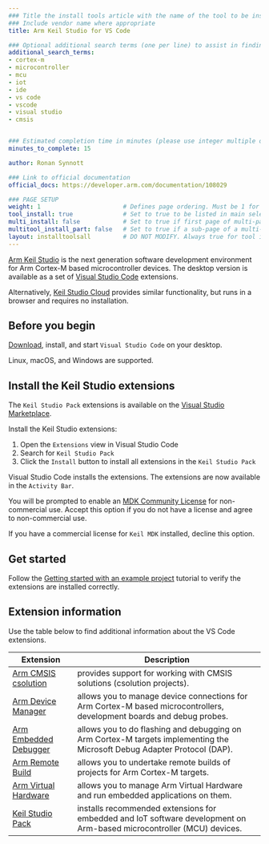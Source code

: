 ```yaml
---
### Title the install tools article with the name of the tool to be installed
### Include vendor name where appropriate
title: Arm Keil Studio for VS Code

### Optional additional search terms (one per line) to assist in finding the article
additional_search_terms:
- cortex-m
- microcontroller
- mcu
- iot
- ide
- vs code
- vscode
- visual studio
- cmsis


### Estimated completion time in minutes (please use integer multiple of 5)
minutes_to_complete: 15

author: Ronan Synnott

### Link to official documentation
official_docs: https://developer.arm.com/documentation/108029

### PAGE SETUP
weight: 1                       # Defines page ordering. Must be 1 for first (or only) page.
tool_install: true              # Set to true to be listed in main selection page, else false
multi_install: false            # Set to true if first page of multi-page article, else false
multitool_install_part: false   # Set to true if a sub-page of a multi-page article, else false
layout: installtoolsall         # DO NOT MODIFY. Always true for tool install articles
---
```

[Arm Keil Studio](https://keil.arm.com/) is the next generation software development environment for Arm Cortex-M based microcontroller devices. The desktop version is available as a set of [Visual Studio Code](https://code.visualstudio.com/) extensions.

Alternatively, [Keil Studio Cloud](/install-guides/keilstudiocloud/) provides similar functionality, but runs in a browser and requires no installation. 

## Before you begin

[Download](https://code.visualstudio.com/download), install, and start `Visual Studio Code` on your desktop.

Linux, macOS, and Windows are supported. 

## Install the Keil Studio extensions

The `Keil Studio Pack` extensions is available on the [Visual Studio Marketplace](https://marketplace.visualstudio.com/items?itemName=Arm.keil-studio-pack).

Install the Keil Studio extensions: 

1. Open the `Extensions` view in Visual Studio Code
2. Search for `Keil Studio Pack`
3. Click the `Install` button to install all extensions in the `Keil Studio Pack`

Visual Studio Code installs the extensions. The extensions are now available in the `Activity Bar`.

You will be prompted to enable an [MDK Community License](https://www.keil.arm.com/mdk-community/) for non-commercial use. Accept this option if you do not have a license and agree to non-commercial use.

If you have a commercial license for `Keil MDK` installed, decline this option.

## Get started

Follow the [Getting started with an example project](https://developer.arm.com/documentation/108029/latest/Get-started-with-an-example-project) tutorial to verify the extensions are installed correctly.

## Extension information

Use the table below to find additional information about the VS Code extensions.

| Extension | Description |
|-----------|-------------|
| [Arm CMSIS csolution](https://github.com/ARM-software/vscode-cmsis-csolution/blob/main/README.md) | provides support for working with CMSIS solutions (csolution projects).|
| [Arm Device Manager](https://github.com/ARM-software/vscode-device-manager/blob/main/README.md) | allows you to manage device connections for Arm Cortex-M based microcontrollers, development boards and debug probes.|
| [Arm Embedded Debugger](https://github.com/ARM-software/vscode-embedded-debug/blob/main/README.md) | allows you to do flashing and debugging on Arm Cortex-M targets implementing the Microsoft Debug Adapter Protocol (DAP). |
| [Arm Remote Build](https://github.com/ARM-software/vscode-remote-build/blob/main/README.md) | allows you to undertake remote builds of projects for Arm Cortex-M targets. |
| [Arm Virtual Hardware](https://github.com/ARM-software/vscode-virtual-hardware/blob/main/README.md) | allows you to manage Arm Virtual Hardware and run embedded applications on them. |
| [Keil Studio Pack](https://github.com/ARM-software/vscode-keil-studio-pack/blob/main/README.md) |  installs recommended extensions for embedded and IoT software development on Arm-based microcontroller (MCU) devices. |

